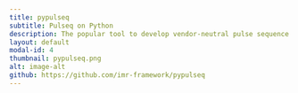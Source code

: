 ```yaml
---
title: pypulseq
subtitle: Pulseq on Python
description: The popular tool to develop vendor-neutral pulse sequence programs
layout: default
modal-id: 4
thumbnail: pypulseq.png
alt: image-alt
github: https://github.com/imr-framework/pypulseq
---
```

